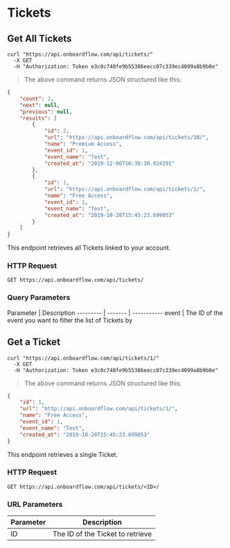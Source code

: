 # Tickets

## Get All Tickets

```shell
curl "https://api.onboardflow.com/api/tickets/"
  -X GET
  -H "Authorization: Token e3c0c748fe9b55386eecc07c339ec4099a8b9b0e"
```

> The above command returns JSON structured like this:

```json
{
    "count": 2,
    "next": null,
    "previous": null,
    "results": [
        {
            "id": 2,
            "url": "https://api.onboardflow.com/api/tickets/30/",
            "name": "Premium Access",
            "event_id": 1,
            "event_name": "Test",
            "created_at": "2019-12-06T16:38:30.024291"
        },
        {
            "id": 1,
            "url": "https://api.onboardflow.com/api/tickets/1/",
            "name": "Free Access",
            "event_id": 1,
            "event_name": "Test",
            "created_at": "2019-10-28T15:45:23.699053"
        }
    ]
}
```

This endpoint retrieves all Tickets linked to your account.

### HTTP Request

`GET https://api.onboardflow.com/api/tickets/`

### Query Parameters

Parameter | Description
--------- | ------- | -----------
event | The ID of the event you want to filter the list of Tickets by

## Get a Ticket

```shell
curl "https://api.onboardflow.com/api/tickets/1/"
  -X GET
  -H "Authorization: Token e3c0c748fe9b55386eecc07c339ec4099a8b9b0e"
```

> The above command returns JSON structured like this:

```json
{
    "id": 1,
    "url": "http://api.onboardflow.com/api/tickets/1/",
    "name": "Free Access",
    "event_id": 1,
    "event_name": "Test",
    "created_at": "2019-10-28T15:45:23.699053"
}
```

This endpoint retrieves a single Ticket.

### HTTP Request

`GET https://api.onboardflow.com/api/tickets/<ID>/`

### URL Parameters

Parameter | Description
--------- | -----------
ID | The ID of the Ticket to retrieve
